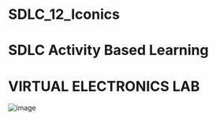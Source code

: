 # SDLC_12_Iconics

# SDLC Activity Based Learning

# VIRTUAL ELECTRONICS LAB
![image](https://user-images.githubusercontent.com/67604549/130068222-b4dda5ed-6d9c-456c-8e2f-37955c1cbefe.png)
